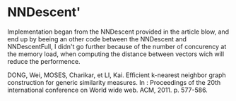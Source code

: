 # NNDescent' 

Implementation began from the NNDescent provided in the article blow, and end up by beeing an other code between the NNDescent and NNDescentFull, I didn't go further because of the number of concurency at the memory load, when computing the distance between vectors  wich will reduce the performence.

DONG, Wei, MOSES, Charikar, et LI, Kai. Efficient k-nearest neighbor graph construction for generic similarity measures. In : Proceedings of the 20th international conference on World wide web. ACM, 2011. p. 577-586.

